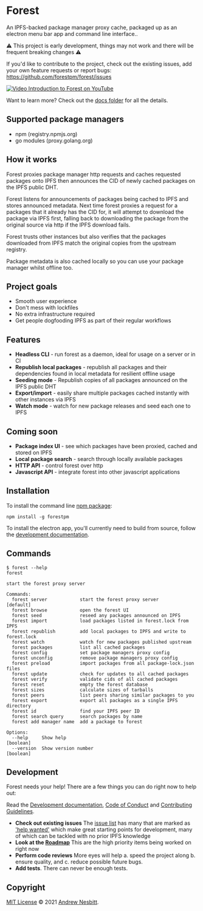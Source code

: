 # Forest

An IPFS-backed package manager proxy cache, packaged up as an electron menu bar app and command line interface..

⚠️ This project is early development, things may not work and there will be frequent breaking changes ⚠️

If you'd like to contribute to the project, check out the existing issues, add your own feature requests or report bugs: https://github.com/forestpm/forest/issues

[![Video Introduction to Forest on YouTube](https://img.youtube.com/vi/uNuPJHP2lfU/0.jpg)](https://www.youtube.com/watch?v=uNuPJHP2lfU)

Want to learn more? Check out the [docs folder](docs) for all the details.

## Supported package managers

- npm (registry.npmjs.org)
- go modules (proxy.golang.org)

## How it works

Forest proxies package manager http requests and caches requested packages onto IPFS then announces the CID of newly cached packages on the IPFS public DHT.

Forest listens for announcements of packages being cached to IPFS and stores announced metadata. Next time forest proxies a request for a packages that it already has the CID for, it will attempt to download the package via IPFS first, falling back to downloading the package from the original source via http if the IPFS download fails.

Forest trusts other instances but also verifies that the packages downloaded from IPFS match the original copies from the upstream registry.

Package metadata is also cached locally so you can use your package manager whilst offline too.

## Project goals

- Smooth user experience
- Don't mess with lockfiles
- No extra infrastructure required
- Get people dogfooding IPFS as part of their regular workflows

## Features

- **Headless CLI** - run forest as a daemon, ideal for usage on a server or in CI
- **Republish local packages** - republish all packages and their dependencies found in local metadata for resilient offline usage
- **Seeding mode** - Republish copies of all packages announced on the IPFS public DHT
- **Export/import** - easily share multiple packages cached instantly with other instances via IPFS
- **Watch mode** - watch for new package releases and seed each one to IPFS

## Coming soon

- **Package index UI** - see which packages have been proxied, cached and stored on IPFS
- **Local package search** - search through locally available packages
- **HTTP API** - control forest over http
- **Javascript API** - integrate forest into other javascript applications

## Installation

To install the command line [npm package](https://www.npmjs.com/package/forestpm):

```
npm install -g forestpm
```

To install the electron app, you'll currently need to build from source, follow the [development documentation](docs/development.md).

## Commands

```
$ forest --help
forest

start the forest proxy server

Commands:
  forest server            start the forest proxy server               [default]
  forest browse            open the forest UI
  forest seed              reseed any packages announced on IPFS
  forest import            load packages listed in forest.lock from IPFS
  forest republish         add local packages to IPFS and write to forest.lock
  forest watch             watch for new packages published upstream
  forest packages          list all cached packages
  forest config            set package managers proxy config
  forest unconfig          remove package managers proxy config
  forest preload           import packages from all package-lock.json files
  forest update            check for updates to all cached packages
  forest verify            validate cids of all cached packages
  forest reset             empty the forest database
  forest sizes             calculate sizes of tarballs
  forest peers             list peers sharing similar packages to you
  forest export            export all packages as a single IPFS directory
  forest id                find your IPFS peer ID
  forest search query      search packages by name
  forest add manager name  add a package to forest

Options:
  --help     Show help                                                 [boolean]
  --version  Show version number                                       [boolean]
```

## Development

Forest needs your help!  There are a few things you can do right now to help out:

Read the [Development documentation](docs/development.md), [Code of Conduct](docs/code-of-conduct.md) and [Contributing Guidelines](docs/contributing.md).

- **Check out existing issues** The [issue list](https://github.com/forestpm/forest/issues) has many that are marked as ['help wanted'](https://github.com/forestpm/forest/issues?q=is%3Aissue+is%3Aopen+sort%3Aupdated-desc+label%3A%22help+wanted%22) which make great starting points for development, many of which can be tackled with no prior IPFS knowledge
- **Look at the [Roadmap](docs/roadmap.md)** This are the high priority items being worked on right now
- **Perform code reviews** More eyes will help
  a. speed the project along
  b. ensure quality, and
  c. reduce possible future bugs.
- **Add tests**. There can never be enough tests.

## Copyright

[MIT License](LICENSE) © 2021 [Andrew Nesbitt](https://github.com/andrew).
